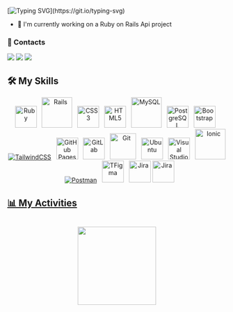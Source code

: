 
[![Typing SVG](https://readme-typing-svg.herokuapp.com/?font=Architects+Daughter&color=7AF79A&size=40&width=1000&duration=3000&lines=Hey+Devs!+I'm+Beto!)](https://git.io/typing-svg)


- 🔭 I'm currently working on a Ruby on Rails Api project

### 📔 Contacts
<div>
  <a target="_blank" href="https://www.linkedin.com/in/betomachado3/"><img src="https://img.shields.io/badge/-LinkedIn-0077B5?style=for-the-badge&logo=Linkedin&logoColor=white"></img></a>
  <a target="_blank" href="mailto:luisrobertobeto3@gmail.com"><img src="https://img.shields.io/badge/Gmail-D14836?style=for-the-badge&logo=gmail&logoColor=white"></img></a>
  <a target="_blank" href="https://t.me/BetoMachado"><img src="https://img.shields.io/badge/Telegram-2CA5E0?style=for-the-badge&logo=telegram&logoColor=white"></img></a>
</div>

## 🛠️ My Skills

<p align="center"> 
  <a href="https://www.ruby-lang.org/pt/"><img alt="Ruby" heigth="40" width="50" src="https://cdn.jsdelivr.net/gh/devicons/devicon/icons/ruby/ruby-plain-wordmark.svg"/></a>&nbsp&nbsp
  <a href="https://rubyonrails.org/" target="_blank"><img alt="Rails" heigth="60" width="70" src="https://cdn.jsdelivr.net/gh/devicons/devicon/icons/rails/rails-plain-wordmark.svg"></a>&nbsp&nbsp   
  <a href="#" target="_blank"><img alt="CSS3" heigth="40" width="50" src="https://cdn.jsdelivr.net/gh/devicons/devicon/icons/css3/css3-plain-wordmark.svg"></a>&nbsp&nbsp
  <a href="#" target="_blank"><img alt="HTML5" heigth="40" width="50" src="https://cdn.jsdelivr.net/gh/devicons/devicon/icons/html5/html5-plain-wordmark.svg"></a>&nbsp&nbsp 
  <a href="https://www.mysql.com/"><img alt="MySQL" heigth="60" width="70" src="https://cdn.jsdelivr.net/gh/devicons/devicon/icons/mysql/mysql-original-wordmark.svg"></a>&nbsp&nbsp
  <a href="https://www.postgresql.org/"><img alt="PostgreSQL" heigth="40" width="50" src ="https://cdn.jsdelivr.net/gh/devicons/devicon/icons/postgresql/postgresql-plain-wordmark.svg"></a>&nbsp&nbsp
  <a href="https://getbootstrap.com/"><img alt="Bootstrap" heigth="40" width="50" src ="https://cdn.jsdelivr.net/gh/devicons/devicon/icons/bootstrap/bootstrap-plain-wordmark.svg"></a>&nbsp&nbsp
  <a href="https://tailwindcss.com/"><img alt="TailwindCSS" src ="https://img.shields.io/badge/Tailwind_CSS-38B2AC?style=for-the-badge&logo=tailwind-css&logoColor=white"></a>&nbsp&nbsp
  <a href="https://www.github.com"><img alt="GitHub Pages" heigth="40" width="50" src="https://cdn.jsdelivr.net/gh/devicons/devicon/icons/github/github-original-wordmark.svg"></a>&nbsp&nbsp
  <a href="https://about.gitlab.com/"><img alt="GitLab" heigth="40" width="50" src="https://cdn.jsdelivr.net/gh/devicons/devicon/icons/gitlab/gitlab-original-wordmark.svg"></a>&nbsp&nbsp
  <a href="https://git-scm.com/"><img alt="Git" heigth="70" width="60" src="https://cdn.jsdelivr.net/gh/devicons/devicon/icons/git/git-plain-wordmark.svg"></a>&nbsp&nbsp
  <a href="https://ubuntu.com/"><img alt="Ubuntu" heigth="40" width="50" src="https://cdn.jsdelivr.net/gh/devicons/devicon/icons/ubuntu/ubuntu-plain-wordmark.svg"></a>&nbsp&nbsp
  <a href="https://code.visualstudio.com/"><img alt="Visual Studio Code" heigth="40" width="50" src="https://cdn.jsdelivr.net/gh/devicons/devicon@latest/icons/visualstudio/visualstudio-original.svg"></a>&nbsp&nbsp
  <a href="https://insomnia.rest/download" target="_blank"><img alt="Ionic" heigth="60" width="70" src="https://cdn.jsdelivr.net/gh/devicons/devicon@latest/icons/insomnia/insomnia-original-wordmark.svg"></a>&nbsp&nbsp 
  <a href="https://www.postman.com/"><img alt="Postman" src="https://img.shields.io/badge/Postman-FF6C37?style=for-the-badge&logo=Postman&logoColor=white"></a>&nbsp&nbsp
  <a href="https://www.figma.com/"><img alt="TFigma" heigth="40" width="50" src="https://cdn.jsdelivr.net/gh/devicons/devicon/icons/figma/figma-original.svg"></a>&nbsp&nbsp
  <a href="https://aws.amazon.com/pt/free/?gclid=EAIaIQobChMI1Pb6ytbziAMVkGBIAB0g5xwkEAAYASAAEgJ1HPD_BwE&trk=0b854ede-d445-4eda-b7c7-2a23a18bf271&sc_channel=ps&ef_id=EAIaIQobChMI1Pb6ytbziAMVkGBIAB0g5xwkEAAYASAAEgJ1HPD_BwE:G:s&s_kwcid=AL!4422!3!561843094995!e!!g!!aws!15278604638!130587772540&all-free-tier.sort-by=item.additionalFields.SortRank&all-free-tier.sort-order=asc&awsf.Free%20Tier%20Types=*all&awsf.Free%20Tier%20Categories=*all"><img alt="Jira" heigth="40" width="50" src="https://cdn.jsdelivr.net/gh/devicons/devicon/icons/jira/jira-original-wordmark.svg"></a>
  <a href="https://www.atlassian.com/br/software/jira"><img alt="Jira" heigth="40" width="50"  src="https://cdn.jsdelivr.net/gh/devicons/devicon@latest/icons/amazonwebservices/amazonwebservices-plain-wordmark.svg"
  </a>
  <br>

## 📊 My Activities
  <br>
<div align="center">
  <a href="https://github.com/beto-machado">
  <img height="180em" src="http://github-profile-summary-cards.vercel.app/api/cards/profile-details?username=beto-machado&theme=zenburn"/>
</div>

